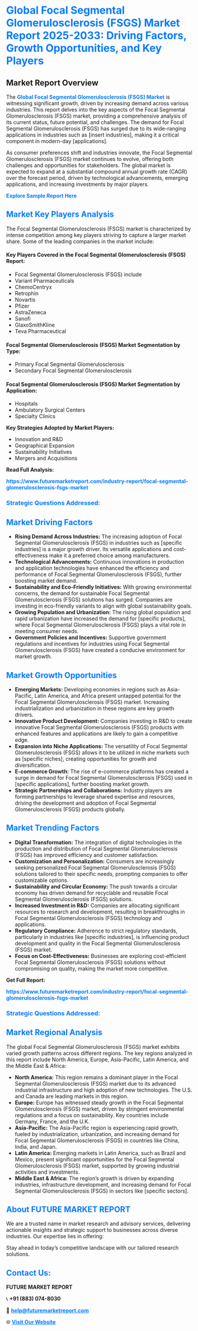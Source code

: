 <h1 style="color: #007BFF;">Global Focal Segmental Glomerulosclerosis (FSGS) Market Report 2025-2033: Driving Factors, Growth Opportunities, and Key Players</h1>

<section id="overview">
<h2>Market Report Overview</h2>
<p>The <a href="https://www.futuremarketreport.com/industry-report/focal-segmental-glomerulosclerosis-fsgs-market" style="color: #007BFF; text-decoration: none;"><strong>Global Focal Segmental Glomerulosclerosis (FSGS) Market</strong></a> is witnessing significant growth, driven by increasing demand across various industries. This report delves into the key aspects of the Focal Segmental Glomerulosclerosis (FSGS) market, providing a comprehensive analysis of its current status, future potential, and challenges. The demand for Focal Segmental Glomerulosclerosis (FSGS) has surged due to its wide-ranging applications in industries such as [insert industries], making it a critical component in modern-day [applications].</p>
<p>As consumer preferences shift and industries innovate, the Focal Segmental Glomerulosclerosis (FSGS) market continues to evolve, offering both challenges and opportunities for stakeholders. The global market is expected to expand at a substantial compound annual growth rate (CAGR) over the forecast period, driven by technological advancements, emerging applications, and increasing investments by major players.</p>
</section>

<section id="overview">
<p><a href="https://www.futuremarketreport.com/request-sample/reportId=99468" style="color: #007BFF; text-decoration: none;"><strong>Explore Sample Report Here</strong></a></p>
</section>

<section id="key-players">
<h2 style="color: #007BFF;">Market Key Players Analysis</h2>
<p>The Focal Segmental Glomerulosclerosis (FSGS) market is characterized by intense competition among key players striving to capture a larger market share. Some of the leading companies in the market include:</p>
<h4>Key Players Covered in the Focal Segmental Glomerulosclerosis (FSGS) Report:</h4>
<ul><li>Focal Segmental Glomerulosclerosis (FSGS) include</li><li>Variant Pharmaceuticals</li><li>ChemoCentryx</li><li>Retrophin</li><li>Novartis</li><li>Pfizer</li><li>AstraZeneca</li><li>Sanofi</li><li>GlaxoSmithKline</li><li>Teva Pharmaceutical</li></ul>
<h4>Focal Segmental Glomerulosclerosis (FSGS) Market Segmentation by Type:</h4>
<ul><li>Primary Focal Segmental Glomerulosclerosis</li><li>Secondary Focal Segmental Glomerulosclerosis</li></ul>

<h4>Focal Segmental Glomerulosclerosis (FSGS) Market Segmentation by Application:</h4>
<ul><li>Hospitals</li><li>Ambulatory Surgical Centers</li><li>Specialty Clinics</li></ul>
<p><strong>Key Strategies Adopted by Market Players:</strong></p>
<ul>
<li>Innovation and R&D</li>
<li>Geographical Expansion</li>
<li>Sustainability Initiatives</li>
<li>Mergers and Acquisitions</li>
</ul>
</section>

<section>
<p><strong>Read Full Analysis: </strong></p><a href="https://www.futuremarketreport.com/industry-report/focal-segmental-glomerulosclerosis-fsgs-market" style="color: #007BFF; text-decoration: none;"><strong>https://www.futuremarketreport.com/industry-report/focal-segmental-glomerulosclerosis-fsgs-market</strong></a>
<h3 style="color: #007BFF;">Strategic Questions Addressed:</h3>
</section>

<section id="driving-factors">
<h2 style="color: #007BFF;">Market Driving Factors</h2>
<ul>
<li><strong>Rising Demand Across Industries:</strong> The increasing adoption of Focal Segmental Glomerulosclerosis (FSGS) in industries such as [specific industries] is a major growth driver. Its versatile applications and cost-effectiveness make it a preferred choice among manufacturers.</li>
<li><strong>Technological Advancements:</strong> Continuous innovations in production and application technologies have enhanced the efficiency and performance of Focal Segmental Glomerulosclerosis (FSGS), further boosting market demand.</li>
<li><strong>Sustainability and Eco-Friendly Initiatives:</strong> With growing environmental concerns, the demand for sustainable Focal Segmental Glomerulosclerosis (FSGS) solutions has surged. Companies are investing in eco-friendly variants to align with global sustainability goals.</li>
<li><strong>Growing Population and Urbanization:</strong> The rising global population and rapid urbanization have increased the demand for [specific products], where Focal Segmental Glomerulosclerosis (FSGS) plays a vital role in meeting consumer needs.</li>
<li><strong>Government Policies and Incentives:</strong> Supportive government regulations and incentives for industries using Focal Segmental Glomerulosclerosis (FSGS) have created a conducive environment for market growth.</li>
</ul>
</section>

<section id="growth-opportunities">
<h2 style="color: #007BFF;">Market Growth Opportunities</h2>
<ul>
<li><strong>Emerging Markets:</strong> Developing economies in regions such as Asia-Pacific, Latin America, and Africa present untapped potential for the Focal Segmental Glomerulosclerosis (FSGS) market. Increasing industrialization and urbanization in these regions are key growth drivers.</li>
<li><strong>Innovative Product Development:</strong> Companies investing in R&D to create innovative Focal Segmental Glomerulosclerosis (FSGS) products with enhanced features and applications are likely to gain a competitive edge.</li>
<li><strong>Expansion into Niche Applications:</strong> The versatility of Focal Segmental Glomerulosclerosis (FSGS) allows it to be utilized in niche markets such as [specific niches], creating opportunities for growth and diversification.</li>
<li><strong>E-commerce Growth:</strong> The rise of e-commerce platforms has created a surge in demand for Focal Segmental Glomerulosclerosis (FSGS) used in [specific applications], further boosting market growth.</li>
<li><strong>Strategic Partnerships and Collaborations:</strong> Industry players are forming partnerships to leverage shared expertise and resources, driving the development and adoption of Focal Segmental Glomerulosclerosis (FSGS) products globally.</li>
</ul>
</section>

<section id="trending-factors">
<h2 style="color: #007BFF;">Market Trending Factors</h2>
<ul>
<li><strong>Digital Transformation:</strong> The integration of digital technologies in the production and distribution of Focal Segmental Glomerulosclerosis (FSGS) has improved efficiency and customer satisfaction.</li>
<li><strong>Customization and Personalization:</strong> Consumers are increasingly seeking personalized Focal Segmental Glomerulosclerosis (FSGS) solutions tailored to their specific needs, prompting companies to offer customizable options.</li>
<li><strong>Sustainability and Circular Economy:</strong> The push towards a circular economy has driven demand for recyclable and reusable Focal Segmental Glomerulosclerosis (FSGS) solutions.</li>
<li><strong>Increased Investment in R&D:</strong> Companies are allocating significant resources to research and development, resulting in breakthroughs in Focal Segmental Glomerulosclerosis (FSGS) technology and applications.</li>
<li><strong>Regulatory Compliance:</strong> Adherence to strict regulatory standards, particularly in industries like [specific industries], is influencing product development and quality in the Focal Segmental Glomerulosclerosis (FSGS) market.</li>
<li><strong>Focus on Cost-Effectiveness:</strong> Businesses are exploring cost-efficient Focal Segmental Glomerulosclerosis (FSGS) solutions without compromising on quality, making the market more competitive.</li>
</ul>
</section>

<section>
<p><strong>Get Full Report: </strong></p><a href="https://www.futuremarketreport.com/industry-report/focal-segmental-glomerulosclerosis-fsgs-market" style="color: #007BFF; text-decoration: none;"><strong>https://www.futuremarketreport.com/industry-report/focal-segmental-glomerulosclerosis-fsgs-market</strong></a>
<h3 style="color: #007BFF;">Strategic Questions Addressed:</h3>
</section>


<section id="regional-analysis">
<h2 style="color: #007BFF;">Market Regional Analysis</h2>
<p>The global Focal Segmental Glomerulosclerosis (FSGS) market exhibits varied growth patterns across different regions. The key regions analyzed in this report include North America, Europe, Asia-Pacific, Latin America, and the Middle East & Africa:</p>
<ul>
<li><strong>North America:</strong> This region remains a dominant player in the Focal Segmental Glomerulosclerosis (FSGS) market due to its advanced industrial infrastructure and high adoption of new technologies. The U.S. and Canada are leading markets in this region.</li>
<li><strong>Europe:</strong> Europe has witnessed steady growth in the Focal Segmental Glomerulosclerosis (FSGS) market, driven by stringent environmental regulations and a focus on sustainability. Key countries include Germany, France, and the U.K.</li>
<li><strong>Asia-Pacific:</strong> The Asia-Pacific region is experiencing rapid growth, fueled by industrialization, urbanization, and increasing demand for Focal Segmental Glomerulosclerosis (FSGS) in countries like China, India, and Japan.</li>
<li><strong>Latin America:</strong> Emerging markets in Latin America, such as Brazil and Mexico, present significant opportunities for the Focal Segmental Glomerulosclerosis (FSGS) market, supported by growing industrial activities and investments.</li>
<li><strong>Middle East & Africa:</strong> The region’s growth is driven by expanding industries, infrastructure development, and increasing demand for Focal Segmental Glomerulosclerosis (FSGS) in sectors like [specific sectors].</li>
</ul>
</section>

<footer>
<h2 style="color: #007BFF;">About FUTURE MARKET REPORT</h2>
<p>We are a trusted name in market research and advisory services, delivering actionable insights and strategic support to businesses across diverse industries. Our expertise lies in offering:</p>

<p>Stay ahead in today’s competitive landscape with our tailored research solutions.</p>

<h2 style="color: #007BFF;">Contact Us:</h2>
<p><strong>FUTURE MARKET REPORT</strong></p>
<p>📞 <strong>+91 (883) 074-8030</strong></p>
<p>📧 <strong><a href="mailto:help@futuremarketreport.com" style="color: #007BFF;">help@futuremarketreport.com</a></strong></p>
<p>🌐 <strong><a href="https://www.futuremarketreport.com/" style="color: #007BFF;">Visit Our Website</a></strong></p>
</footer>